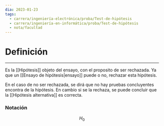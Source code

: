 ```yaml
---
dia: 2023-01-23
tags:
  - carrera/ingeniería-electrónica/proba/Test-de-hipótesis
  - carrera/ingeniería-en-informática/proba/Test-de-hipótesis
  - nota/facultad
---
```

# Definición
---
Es la [[Hipótesis]] objeto del ensayo, con el proposito de ser rechazada. Ya que un [[Ensayo de hipótesis|ensayo]] puede o no, rechazar esta hipótesis.

En el caso de no ser rechazada, se dirá que no hay pruebas concluyentes encontra de la hipótesis. En cambio si se la rechaza, se puede concluir que la [[Hipótesis alternativa]] es correcta.

### Notación
$$H_0$$
